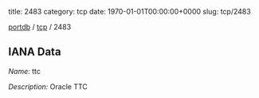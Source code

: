 title: 2483
category: tcp
date: 1970-01-01T00:00:00+0000
slug: tcp/2483

[portdb](/) / [tcp](/category/tcp.html) / 2483


## IANA Data

_Name:_ ttc

_Description:_ Oracle TTC


